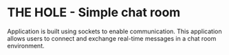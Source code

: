 # THE HOLE - Simple chat room

Application is built using sockets to enable communication. This
application allows users to connect and exchange real-time
messages in a chat room environment.